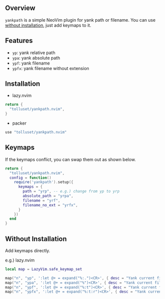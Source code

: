 ## Overview

`yankpath` is a simple NeoVim plugin for yank path or filename. You can use [without installation](https://github.com/tolluset/yankpath.nvim#without-installation), just add keymaps to it.

## Features

- `yp`: yank relative path
- `ypa`: yank absolute path
- `ypf`: yank filename
- `ypfx`: yank filename without extension

## Installation

- lazy.nvim

```lua
return {
  "tolluset/yankpath.nvim",
}
```

- packer

```lua
use "tolluset/yankpath.nvim"
```

## Keymaps

If the keymaps conflict, you can swap them out as shown below.

```lua
return {
  "tolluset/yankpath.nvim",
  config = function()
    require('yankpath').setup({
      keymaps = {
        path = "yrp", -- e.g.) change from yp to yrp
        absolute_path = "yrpa",
        filename = "yrf",
        filename_no_ext = "yrfx",
      }
    })
  end
}
```

## Without Installation

Add keymaps directly.

e.g.) lazy.nvim

```lua
local map = LazyVim.safe_keymap_set

map("n", "yp", ':let @+ = expand("%:.")<CR>', { desc = "Yank current files's path" })
map("n", "ypa", ':let @+ = expand("%")<CR>', { desc = "Yank current file's absolute path" })
map("n", "ypf", ':let @+ = expand("%:t")<CR>', { desc = "Yank current file's filename" })
map("n", "ypfx", ':let @+ = expand("%:t:r")<CR>', { desc = "Yank current file's filename no ext" })
```
